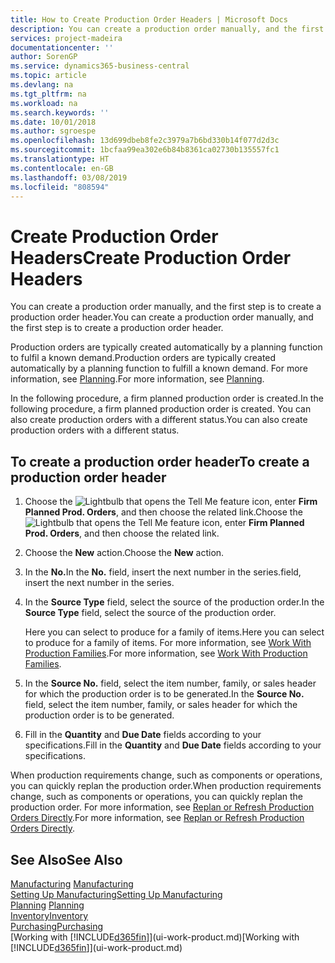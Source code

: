 ```yaml
---
title: How to Create Production Order Headers | Microsoft Docs
description: You can create a production order manually, and the first step is to create a production order header.
services: project-madeira
documentationcenter: ''
author: SorenGP
ms.service: dynamics365-business-central
ms.topic: article
ms.devlang: na
ms.tgt_pltfrm: na
ms.workload: na
ms.search.keywords: ''
ms.date: 10/01/2018
ms.author: sgroespe
ms.openlocfilehash: 13d699dbeb8fe2c3979a7b6bd330b14f077d2d3c
ms.sourcegitcommit: 1bcfaa99ea302e6b84b8361ca02730b135557fc1
ms.translationtype: HT
ms.contentlocale: en-GB
ms.lasthandoff: 03/08/2019
ms.locfileid: "808594"
---
```

# <a name="create-production-order-headers"></a><span data-ttu-id="39e03-103">Create Production Order Headers</span><span class="sxs-lookup"><span data-stu-id="39e03-103">Create Production Order Headers</span></span>
<span data-ttu-id="39e03-104">You can create a production order manually, and the first step is to create a production order header.</span><span class="sxs-lookup"><span data-stu-id="39e03-104">You can create a production order manually, and the first step is to create a production order header.</span></span>

<span data-ttu-id="39e03-105">Production orders are typically created automatically by a planning function to fulfil a known demand.</span><span class="sxs-lookup"><span data-stu-id="39e03-105">Production orders are typically created automatically by a planning function to fulfill a known demand.</span></span> <span data-ttu-id="39e03-106">For more information, see [Planning](production-planning.md).</span><span class="sxs-lookup"><span data-stu-id="39e03-106">For more information, see [Planning](production-planning.md).</span></span>   

<span data-ttu-id="39e03-107">In the following procedure, a firm planned production order is created.</span><span class="sxs-lookup"><span data-stu-id="39e03-107">In the following procedure, a firm planned production order is created.</span></span> <span data-ttu-id="39e03-108">You can also create production orders with a different status.</span><span class="sxs-lookup"><span data-stu-id="39e03-108">You can also create production orders with a different status.</span></span>  

## <a name="to-create-a-production-order-header"></a><span data-ttu-id="39e03-109">To create a production order header</span><span class="sxs-lookup"><span data-stu-id="39e03-109">To create a production order header</span></span>  
1.  <span data-ttu-id="39e03-110">Choose the ![Lightbulb that opens the Tell Me feature](media/ui-search/search_small.png "Tell me what you want to do") icon, enter **Firm Planned Prod. Orders**, and then choose the related link.</span><span class="sxs-lookup"><span data-stu-id="39e03-110">Choose the ![Lightbulb that opens the Tell Me feature](media/ui-search/search_small.png "Tell me what you want to do") icon, enter **Firm Planned Prod. Orders**, and then choose the related link.</span></span>  
2.  <span data-ttu-id="39e03-111">Choose the **New** action.</span><span class="sxs-lookup"><span data-stu-id="39e03-111">Choose the **New** action.</span></span>  
3.  <span data-ttu-id="39e03-112">In the **No.**</span><span class="sxs-lookup"><span data-stu-id="39e03-112">In the **No.**</span></span> <span data-ttu-id="39e03-113">field, insert the next number in the series.</span><span class="sxs-lookup"><span data-stu-id="39e03-113">field, insert the next number in the series.</span></span>  
4.  <span data-ttu-id="39e03-114">In the **Source Type** field, select the source of the production order.</span><span class="sxs-lookup"><span data-stu-id="39e03-114">In the **Source Type** field, select the source of the production order.</span></span>

    <span data-ttu-id="39e03-115">Here you can select to produce for a family of items.</span><span class="sxs-lookup"><span data-stu-id="39e03-115">Here you can select to produce for a family of items.</span></span> <span data-ttu-id="39e03-116">For more information, see [Work With Production Families](production-how-work-family.md).</span><span class="sxs-lookup"><span data-stu-id="39e03-116">For more information, see [Work With Production Families](production-how-work-family.md).</span></span>
5.  <span data-ttu-id="39e03-117">In the **Source No.** field, select the item number, family, or sales header for which the production order is to be generated.</span><span class="sxs-lookup"><span data-stu-id="39e03-117">In the **Source No.** field, select the item number, family, or sales header for which the production order is to be generated.</span></span>  
6.  <span data-ttu-id="39e03-118">Fill in the **Quantity** and **Due Date** fields according to your specifications.</span><span class="sxs-lookup"><span data-stu-id="39e03-118">Fill in the **Quantity** and **Due Date** fields according to your specifications.</span></span>  

<span data-ttu-id="39e03-119">When production requirements change, such as components or operations, you can quickly replan the production order.</span><span class="sxs-lookup"><span data-stu-id="39e03-119">When production requirements change, such as components or operations, you can quickly replan the production order.</span></span> <span data-ttu-id="39e03-120">For more information, see [Replan or Refresh Production Orders Directly](production-how-to-replan-refresh-production-orders.md).</span><span class="sxs-lookup"><span data-stu-id="39e03-120">For more information, see [Replan or Refresh Production Orders Directly](production-how-to-replan-refresh-production-orders.md).</span></span> 

## <a name="see-also"></a><span data-ttu-id="39e03-121">See Also</span><span class="sxs-lookup"><span data-stu-id="39e03-121">See Also</span></span>  
<span data-ttu-id="39e03-122">[Manufacturing](production-manage-manufacturing.md)  </span><span class="sxs-lookup"><span data-stu-id="39e03-122">[Manufacturing](production-manage-manufacturing.md)  </span></span>  
[<span data-ttu-id="39e03-123">Setting Up Manufacturing</span><span class="sxs-lookup"><span data-stu-id="39e03-123">Setting Up Manufacturing</span></span>](production-configure-production-processes.md)  
<span data-ttu-id="39e03-124">[Planning](production-planning.md)    </span><span class="sxs-lookup"><span data-stu-id="39e03-124">[Planning](production-planning.md)    </span></span>  
[<span data-ttu-id="39e03-125">Inventory</span><span class="sxs-lookup"><span data-stu-id="39e03-125">Inventory</span></span>](inventory-manage-inventory.md)  
[<span data-ttu-id="39e03-126">Purchasing</span><span class="sxs-lookup"><span data-stu-id="39e03-126">Purchasing</span></span>](purchasing-manage-purchasing.md)  
<span data-ttu-id="39e03-127">[Working with [!INCLUDE[d365fin](includes/d365fin_md.md)]](ui-work-product.md)</span><span class="sxs-lookup"><span data-stu-id="39e03-127">[Working with [!INCLUDE[d365fin](includes/d365fin_md.md)]](ui-work-product.md)</span></span>
